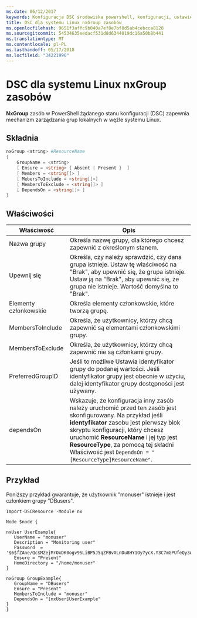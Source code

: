 ```yaml
---
ms.date: 06/12/2017
keywords: Konfiguracja DSC środowiska powershell, konfiguracji, ustawienia
title: DSC dla systemu Linux nxGroup zasobów
ms.openlocfilehash: 9651f3affc9b040a7ef8e7bf8d5ab4cebcca8128
ms.sourcegitcommit: 54534635eedacf531d8d6344019dc16a50b8b441
ms.translationtype: MT
ms.contentlocale: pl-PL
ms.lasthandoff: 05/17/2018
ms.locfileid: "34221990"
---
```

# <a name="dsc-for-linux-nxgroup-resource"></a>DSC dla systemu Linux nxGroup zasobów

**NxGroup** zasób w PowerShell żądanego stanu konfiguracji (DSC) zapewnia mechanizm zarządzania grup lokalnych w węźle systemu Linux.

## <a name="syntax"></a>Składnia

```powershell
nxGroup <string> #ResourceName
{
    GroupName = <string>
    [ Ensure = <string> { Absent | Present }  ]
    [ Members = <string[]> ]
    [ MebersToInclude = <string[]>]
    [ MembersToExclude = <string[]> ]
    [ DependsOn = <string[]> ]
}

```

## <a name="properties"></a>Właściwości

|  Właściwość |  Opis |
|---|---|
| Nazwa grupy| Określa nazwę grupy, dla którego chcesz zapewnić z określonym stanem.|
| Upewnij się| Określa, czy należy sprawdzić, czy dana grupa istnieje. Ustaw tę właściwość na "Brak", aby upewnić się, że grupa istnieje. Ustaw ją na "Brak", aby upewnić się, że grupa nie istnieje. Wartość domyślna to "Brak".|
| Elementy członkowskie| Określa elementy członkowskie, które tworzą grupę.|
| MembersToInclude| Określa, że użytkownicy, którzy chcą zapewnić są elementami członkowskimi grupy.|
| MembersToExclude| Określa, że użytkownicy, którzy chcą zapewnić nie są członkami grupy.|
| PreferredGroupID| Jeśli to możliwe Ustawia identyfikator grupy do podanej wartości. Jeśli identyfikator grupy jest obecnie w użyciu, dalej identyfikator grupy dostępności jest używany.|
| dependsOn | Wskazuje, że konfiguracja inny zasób należy uruchomić przed ten zasób jest skonfigurowany. Na przykład jeśli **identyfikator** zasobu jest pierwszy blok skryptu konfiguracji, który chcesz uruchomić **ResourceName** i jej typ jest **ResourceType**, za pomocą tej składni Właściwość jest `DependsOn = "[ResourceType]ResourceName"`.|

## <a name="example"></a>Przykład

Poniższy przykład gwarantuje, że użytkownik "monuser" istnieje i jest członkiem grupy "DBusers".

```
Import-DSCResource -Module nx

Node $node {

nxUser UserExample{
   UserName = "monuser"
   Description = "Monitoring user"
   Password  =    '$6$fZAne/Qc$MZejMrOxDK0ogv9SLiBP5J5qZFBvXLnDu8HY1Oy7ycX.Y3C7mGPUfeQy3A82ev3zIabhDQnj2ayeuGn02CqE/0'
   Ensure = "Present"
   HomeDirectory = "/home/monuser"
}

nxGroup GroupExample{
   GroupName = "DBusers"
   Ensure = "Present"
   MembersToInclude = "monuser"
   DependsOn = "[nxUser]UserExample"
}
}
```
